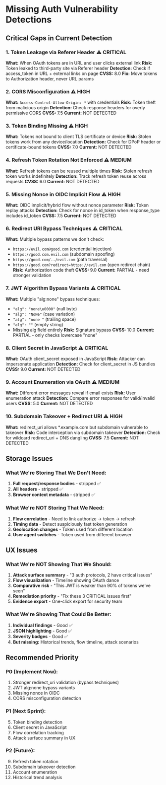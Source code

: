 # Missing Auth Vulnerability Detections

## Critical Gaps in Current Detection

### 1. Token Leakage via Referer Header ⚠️ CRITICAL
**What:** When OAuth tokens are in URL and user clicks external link
**Risk:** Token leaked to third-party site via Referer header
**Detection:** Check if access_token in URL + external links on page
**CVSS:** 8.0
**Fix:** Move tokens to Authorization header, never URL params

### 2. CORS Misconfiguration ⚠️ HIGH
**What:** `Access-Control-Allow-Origin: *` with credentials
**Risk:** Token theft from malicious origin
**Detection:** Check response headers for overly permissive CORS
**CVSS:** 7.5
**Current:** NOT DETECTED

### 3. Token Binding Missing ⚠️ HIGH
**What:** Tokens not bound to client TLS certificate or device
**Risk:** Stolen tokens work from any device/location
**Detection:** Check for DPoP header or certificate-bound tokens
**CVSS:** 7.0
**Current:** NOT DETECTED

### 4. Refresh Token Rotation Not Enforced ⚠️ MEDIUM
**What:** Refresh tokens can be reused multiple times
**Risk:** Stolen refresh token works indefinitely
**Detection:** Track refresh token reuse across requests
**CVSS:** 6.0
**Current:** NOT DETECTED

### 5. Missing Nonce in OIDC Implicit Flow ⚠️ HIGH
**What:** OIDC implicit/hybrid flow without nonce parameter
**Risk:** Token replay attacks
**Detection:** Check for nonce in id_token when response_type includes id_token
**CVSS:** 7.5
**Current:** NOT DETECTED

### 6. Redirect URI Bypass Techniques ⚠️ CRITICAL
**What:** Multiple bypass patterns we don't check:
- `https://evil.com@good.com` (credential injection)
- `https://good.com.evil.com` (subdomain spoofing)
- `https://good.com/../evil.com` (path traversal)
- `https://good.com?redirect=https://evil.com` (open redirect chain)
**Risk:** Authorization code theft
**CVSS:** 9.0
**Current:** PARTIAL - need stronger validation

### 7. JWT Algorithm Bypass Variants ⚠️ CRITICAL
**What:** Multiple "alg:none" bypass techniques:
- `"alg": "none\u0000"` (null byte)
- `"alg": "NoNe"` (case variation)
- `"alg": "none "` (trailing space)
- `"alg": ""` (empty string)
- Missing alg field entirely
**Risk:** Signature bypass
**CVSS:** 10.0
**Current:** PARTIAL - only checks lowercase "none"

### 8. Client Secret in JavaScript ⚠️ CRITICAL
**What:** OAuth client_secret exposed in JavaScript
**Risk:** Attacker can impersonate application
**Detection:** Check for client_secret in JS bundles
**CVSS:** 9.0
**Current:** NOT DETECTED

### 9. Account Enumeration via OAuth ⚠️ MEDIUM
**What:** Different error messages reveal if email exists
**Risk:** User enumeration attack
**Detection:** Compare error responses for valid/invalid users
**CVSS:** 5.0
**Current:** NOT DETECTED

### 10. Subdomain Takeover + Redirect URI ⚠️ HIGH
**What:** redirect_uri allows *.example.com but subdomain vulnerable to takeover
**Risk:** Code interception via subdomain takeover
**Detection:** Check for wildcard redirect_uri + DNS dangling
**CVSS:** 7.5
**Current:** NOT DETECTED

## Storage Issues

### What We're Storing That We Don't Need:
1. **Full request/response bodies** - stripped ✅
2. **All headers** - stripped ✅
3. **Browser context metadata** - stripped ✅

### What We're NOT Storing That We Need:
1. **Flow correlation** - Need to link authorize → token → refresh
2. **Timing data** - Detect suspiciously fast token generation
3. **Geolocation changes** - Token used from different location
4. **User agent switches** - Token used from different browser

## UX Issues

### What We're NOT Showing That We Should:
1. **Attack surface summary** - "3 auth protocols, 2 have critical issues"
2. **Flow visualization** - Timeline showing OAuth dance
3. **Comparative risk** - "This JWT is weaker than 90% of tokens we've seen"
4. **Remediation priority** - "Fix these 3 CRITICAL issues first"
5. **Evidence export** - One-click export for security team

### What We're Showing That Could Be Better:
1. **Individual findings** - Good ✅
2. **JSON highlighting** - Good ✅
3. **Severity badges** - Good ✅
4. **But missing:** Historical trends, flow timeline, attack scenarios

## Recommended Priority

### P0 (Implement Now):
1. Stronger redirect_uri validation (bypass techniques)
2. JWT alg:none bypass variants
3. Missing nonce in OIDC
4. CORS misconfiguration detection

### P1 (Next Sprint):
5. Token binding detection
6. Client secret in JavaScript
7. Flow correlation tracking
8. Attack surface summary in UX

### P2 (Future):
9. Refresh token rotation
10. Subdomain takeover detection
11. Account enumeration
12. Historical trend analysis
